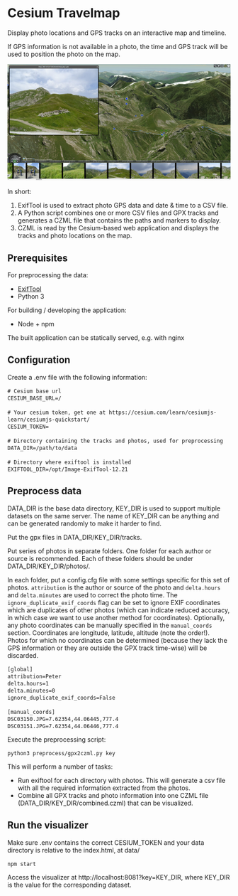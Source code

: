 # Cesium Travelmap

Display photo locations and GPS tracks on an interactive map and timeline.

If GPS information is not available in a photo, the time and GPS track will be used to position the photo on the map.

![Travelmap screenshot](assets/images/screenshot.jpg)

In short:
1. ExifTool is used to extract photo GPS data and date & time to a CSV file.
2. A Python script combines one or more CSV files and GPX tracks and generates a CZML file that contains the paths and markers to display.
3. CZML is read by the Cesium-based web application and displays the tracks and photo locations on the map.

## Prerequisites

For preprocessing the data:
* [ExifTool](https://exiftool.org/)
* Python 3

For building / developing the application:
 * Node + npm

The built application can be statically served, e.g. with nginx

## Configuration

Create a .env file with the following information:

```
# Cesium base url
CESIUM_BASE_URL=/

# Your cesium token, get one at https://cesium.com/learn/cesiumjs-learn/cesiumjs-quickstart/
CESIUM_TOKEN=

# Directory containing the tracks and photos, used for preprocessing
DATA_DIR=/path/to/data

# Directory where exiftool is installed
EXIFTOOL_DIR=/opt/Image-ExifTool-12.21
```

## Preprocess data

DATA_DIR is the base data directory, KEY_DIR is used to support multiple datasets on the same server. The name of KEY_DIR can be anything and can be generated randomly to make it harder to find.

Put the gpx files in DATA_DIR/KEY_DIR/tracks.

Put series of photos in separate folders. One folder for each author or source is recommended. Each of these folders should be under DATA_DIR/KEY_DIR/photos/.

In each folder, put a config.cfg file with some settings specific for this set of photos. `attribution` is the author or source of the photo and `delta.hours` and `delta.minutes` are used to correct the photo time. The `ignore_duplicate_exif_coords` flag can be set to ignore EXIF coordinates which are duplicates of other photos (which can indicate reduced accuracy, in which case we want to use another method for coordinates). Optionally, any photo coordinates can be manually specified in the `manual_coords` section. Coordinates are longitude, latitude, altitude (note the order!). Photos for which no coordinates can be determined (because they lack the GPS information or they are outside the GPX track time-wise) will be discarded.

```
[global]
attribution=Peter
delta.hours=1
delta.minutes=0
ignore_duplicate_exif_coords=False

[manual_coords]
DSC03150.JPG=7.62354,44.06445,777.4
DSC03151.JPG=7.62354,44.06446,777.4
```

Execute the preprocessing script:
```
python3 preprocess/gpx2czml.py key
```
This will perform a number of tasks:
* Run exiftool for each directory with photos. This will generate a csv file with all the required information extracted from the photos.
* Combine all GPX tracks and photo information into one CZML file (DATA_DIR/KEY_DIR/combined.czml) that can be visualized.

## Run the visualizer

Make sure .env contains the correct CESIUM_TOKEN and your data directory is relative to the index.html, at data/

```
npm start
```

Access the visualizer at http://localhost:8081?key=KEY_DIR, where KEY_DIR is the value for the corresponding dataset.
